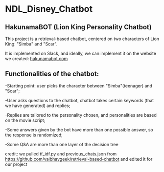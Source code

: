 # NDL_Disney_Chatbot

## HakunamaBOT (Lion King Personality Chatbot)

This project is a retrieval-based chatbot, centered on two characters of Lion King: "Simba" and "Scar".

It is implemented on Slack, and ideally, we can implement it on the website we created: [hakunamabot.com](http://hakunamabot.com/)

## Functionalities of the chatbot:

-Starting point: user picks the character between "Simba"(teenager) and "Scar";

-User asks questions to the chatbot, chatbot takes certain keywords (that we have generated) and replies;

-Replies are tailored to the personality chosen, and personalities are based on the movie script;

-Some answers given by the bot have more than one possible answer, so the response is randomized;

-Some Q&A are more than one layer of the decision tree

credit:
we pulled tf_idf.py and previous_chats.json from https://github.com/vaibhavgeek/retrieval-based-chatbot and edited it for our project 
